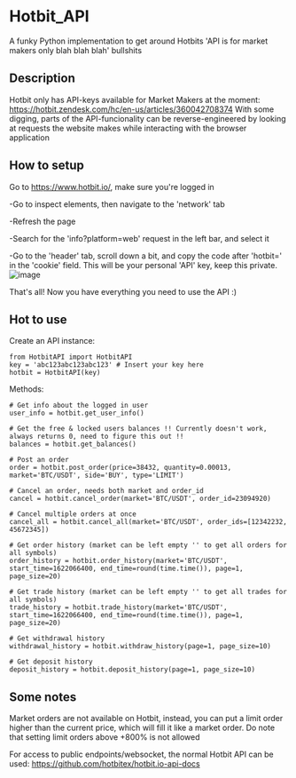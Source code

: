 # Hotbit_API
A funky Python implementation to get around Hotbits 'API is for market makers only blah blah blah' bullshits

## Description
Hotbit only has API-keys available for Market Makers at the moment: https://hotbit.zendesk.com/hc/en-us/articles/360042708374
With some digging, parts of the API-funcionality can be reverse-engineered by looking at requests the website makes while interacting with the browser application

## How to setup

Go to https://www.hotbit.io/, make sure you're logged in

-Go to inspect elements, then navigate to the 'network' tab

-Refresh the page

-Search for the 'info?platform=web' request in the left bar, and select it

-Go to the 'header' tab, scroll down a bit, and copy the code after 'hotbit=' in the 'cookie' field. 
This will be your personal 'API' key, keep this private.
![image](https://user-images.githubusercontent.com/35689067/120799363-ec6ad280-c53e-11eb-88a9-1c16503bcfba.png)

That's all! Now you have everything you need to use the API :)

## Hot to use

Create an API instance:

```
from HotbitAPI import HotbitAPI
key = 'abc123abc123abc123' # Insert your key here
hotbit = HotbitAPI(key)
```

Methods:

```
# Get info about the logged in user
user_info = hotbit.get_user_info()

# Get the free & locked users balances !! Currently doesn't work, always returns 0, need to figure this out !!
balances = hotbit.get_balances()

# Post an order
order = hotbit.post_order(price=38432, quantity=0.00013, market='BTC/USDT', side='BUY', type='LIMIT')

# Cancel an order, needs both market and order_id
cancel = hotbit.cancel_order(market='BTC/USDT', order_id=23094920)

# Cancel multiple orders at once
cancel_all = hotbit.cancel_all(market='BTC/USDT', order_ids=[12342232, 45672345])

# Get order history (market can be left empty '' to get all orders for all symbols)
order_history = hotbit.order_history(market='BTC/USDT', start_time=1622066400, end_time=round(time.time()), page=1, page_size=20)

# Get trade history (market can be left empty '' to get all trades for all symbols)
trade_history = hotbit.trade_history(market='BTC/USDT', start_time=1622066400, end_time=round(time.time()), page=1, page_size=20)

# Get withdrawal history
withdrawal_history = hotbit.withdraw_history(page=1, page_size=10)

# Get deposit history
deposit_history = hotbit.deposit_history(page=1, page_size=10)
```

## Some notes

Market orders are not available on Hotbit, instead, you can put a limit order higher than the current price, which will fill it like a market order.
Do note that setting limit orders above +800% is not allowed

For access to public endpoints/websocket, the normal Hotbit API can be used: https://github.com/hotbitex/hotbit.io-api-docs
